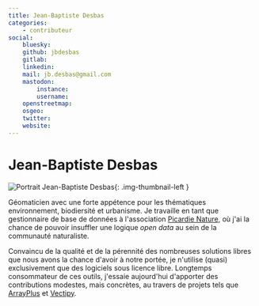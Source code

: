 ```yaml
---
title: Jean-Baptiste Desbas
categories:
    - contributeur
social:
    bluesky:
    github: jbdesbas
    gitlab:
    linkedin:
    mail: jb.desbas@gmail.com
    mastodon:
        instance:
        username:
    openstreetmap:
    osgeo:
    twitter:
    website:
---
```


# Jean-Baptiste Desbas

<!-- --8<-- [start:author-sign-block] -->

![Portrait Jean-Baptiste Desbas](https://cdn.geotribu.fr/img/internal/contributeurs/jdes.png "Portrait Jean-Baptiste Desbas"){: .img-thumbnail-left }

Géomaticien avec une forte appétence pour les thématiques environnement, biodiersité et urbanisme. Je travaille en tant que gestionnaire de base de données à l'association [Picardie Nature](http://picardie-nature.org), où j'ai la chance de pouvoir insuffler une logique _open data_ au sein de la communauté naturaliste.

Convaincu de la qualité et de la pérennité des nombreuses solutions libres que nous avons la chance d'avoir à notre portée, je n'utilise (quasi) exclusivement que des logiciels sous licence libre. Longtemps consommateur de ces outils, j'essaie aujourd'hui d'apporter des contributions modestes, mais concrètes, au travers de projets tels que [ArrayPlus](https://plugins.qgis.org/plugins/arrayplus/) et [Vectipy](https://github.com/jbdesbas/vectipy).

<!-- --8<-- [end:author-sign-block] -->

